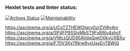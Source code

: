 ### Hexlet tests and linter status:
[![Actions Status](https://github.com/sergkim13/python-project-49/workflows/hexlet-check/badge.svg)](https://github.com/sergkim13/python-project-49/actions)
[![Maintainability](https://api.codeclimate.com/v1/badges/b70296ec8ba01ee0e1ea/maintainability)](https://codeclimate.com/github/sergkim13/python-project-49/maintainability)

https://asciinema.org/a/UCoTZTHEWOlqcy0zrZVi9y4nr
https://asciinema.org/a/SP4FP9SSlvMbST9Fx8Wu4shcF
https://asciinema.org/a/VMczQUD95AVdqQwtO0kyUXBXu
https://asciinema.org/a/F70V3Xx11Nrw8ysUaxEnTBWiQ

